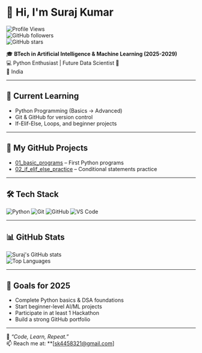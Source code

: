 # 👋 Hi, I'm Suraj Kumar  

![Profile Views](https://komarev.com/ghpvc/?username=SURAJML360&label=Profile%20views&color=0e75b6&style=flat)  
![GitHub followers](https://img.shields.io/github/followers/SURAJML360?label=Followers&style=social)  
![GitHub stars](https://img.shields.io/github/stars/SURAJML360?label=Stars&style=social)  

🎓 **BTech in Artificial Intelligence & Machine Learning (2025-2029)**  
💻 Python Enthusiast | Future Data Scientist 🚀  
📍 India  

---

## 🚀 Current Learning
- Python Programming (Basics → Advanced)
- Git & GitHub for version control
- If-Elif-Else, Loops, and beginner projects

---

## 📂 My GitHub Projects
- [01_basic_programs](https://github.com/SURAJML360/01_basic_programs) – First Python programs  
- [02_if_elif_else_practice](https://github.com/SURAJML360/02_if_elif_else_practice) – Conditional statements practice  

---

## 🛠 Tech Stack
![Python](https://img.shields.io/badge/Python-3776AB?style=for-the-badge&logo=python&logoColor=white)
![Git](https://img.shields.io/badge/Git-F05032?style=for-the-badge&logo=git&logoColor=white)
![GitHub](https://img.shields.io/badge/GitHub-181717?style=for-the-badge&logo=github&logoColor=white)
![VS Code](https://img.shields.io/badge/VS_Code-0078D4?style=for-the-badge&logo=visual-studio-code&logoColor=white)

---

## 📊 GitHub Stats
![Suraj's GitHub stats](https://github-readme-stats.vercel.app/api?username=SURAJML360&show_icons=true&theme=tokyonight)  
![Top Languages](https://github-readme-stats.vercel.app/api/top-langs/?username=SURAJML360&layout=compact&theme=tokyonight)

---

## 🎯 Goals for 2025
- Complete Python basics & DSA foundations
- Start beginner-level AI/ML projects
- Participate in at least 1 Hackathon
- Build a strong GitHub portfolio

---

💬 *“Code, Learn, Repeat.”*  
📫 Reach me at: **[sk4458321@gmail.com]
